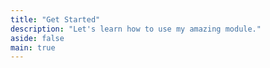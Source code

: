 ```yaml
---
title: "Get Started"
description: "Let's learn how to use my amazing module."
aside: false
main: true
---
```

